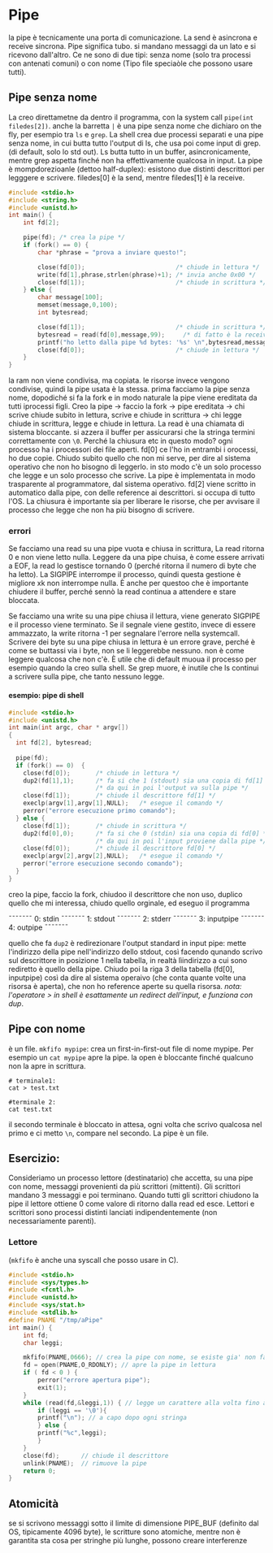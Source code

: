 # Pipe
la pipe è tecnicamente una porta di comunicazione. La send è asincrona e receive sincrona. Pipe significa tubo. si mandano messaggi da un lato e si ricevono dall'altro. Ce ne sono di due tipi: senza nome (solo tra processi con antenati comuni) o con nome (Tipo file speciaòle che possono usare tutti).

## Pipe senza nome
La creo direttametne da dentro il programma, con la system call `pipe(int filedes[2])`. anche la barretta `|` è una pipe senza nome che dichiaro on the fly, per esempio tra `ls` e `grep`. La shell crea due processi separati e una pipe senza nome, in cui butta tutto l'output di ls, che usa poi come input di grep. (di default, solo lo std out). Ls butta tutto in un buffer, asincronicamente, mentre grep aspetta finché non ha effettivamente qualcosa in input. La pipe è mompdorezioanle (dettoo half-duplex): esistono due distinti descrittori per legggere e scrivere. filedes[0] è la send, mentre filedes[1] è la receive. 

```c
#include <stdio.h>
#include <string.h>
#include <unistd.h>
int main() {
    int fd[2];

    pipe(fd); /* crea la pipe */
    if (fork() == 0) {
        char *phrase = "prova a inviare questo!";

        close(fd[0]);                         /* chiude in lettura */
        write(fd[1],phrase,strlen(phrase)+1); /* invia anche 0x00 */
        close(fd[1]);                         /* chiude in scrittura */
    } else {
        char message[100];
        memset(message,0,100);
        int bytesread;

        close(fd[1]);                         /* chiude in scrittura */
        bytesread = read(fd[0],message,99);     /* di fatto è la receive */
        printf("ho letto dalla pipe %d bytes: '%s' \n",bytesread,message);
        close(fd[0]);                         /* chiude in lettura */
    }
}
```
la ram non viene condivisa, ma copiata. le risorse invece vengono condivise, quindi la pipe usata è la stessa. prima facciamo la pipe senza nome, dopodiché si fa la fork e in modo naturale la pipe viene ereditata da tutti iprocessi figli.
Creo la pipe -> faccio la fork -> pipe ereditata -> chi scrive chiude subito in lettura, scrive e chiude in scrittura -> chi legge chiude in scrittura, legge e chiude in lettura. La read è una chiamata di sistema bloccante. si azzera il buffer per assicurarsi che la stringa termini correttamente con `\0`.
Perché la chiusura etc in questo modo? ogni processo ha i processori dei file aperti. fd[0] ce l'ho in entrambi i orocessi, ho due copie. Chiudo subito quello che non mi serve, per dire al sistema operativo che non ho bisogno di leggerlo. in sto modo c'è un solo processo che legge e un solo processo che scrive. La pipe è implementata in modo trasparente al programmatore, dal sistema operativo. fd[2] viene scritto in automatico dalla pipe, con delle reference ai descrittori. si occupa di tutto l'OS. 
La chiusura è importante sia per liberare le risorse, che per avvisare il processo che legge che non ha più bisogno di scrivere.
### errori
Se facciamo una read su una pipe vuota e chiusa in scrittura, La read ritorna 0 e non viene letto nulla. Leggere da una pipe chuisa, è come essere arrivati a EOF, la read lo gestisce tornando 0 (perché ritorna il numero di byte che ha letto). 
La SIGPIPE interrompe il processo, quindi questa gestione è migliore xk non interrompe nulla. È anche per questoo che è importante chiudere il buffer, perché sennò la read continua a attendere e stare bloccata.

Se facciamo una write su una pipe chiusa il lettura, viene generato SIGPIPE e il processo viene terminato. Se il segnale viene gestito, invece di essere ammazzato, la write ritorna -1 per segnalare l'errore nella systemcall. Scrivere dei byte su una pipe chiusa in lettura è un errore grave, perché è come se buttassi via i byte, non se li leggerebbe nessuno. non è come leggere qualcosa che non c'è. È utile che di default muoua il processo per esempio quando la creo sulla shell. Se grep muore, è inutile che ls continui a scrivere sulla pipe, che tanto nessuno legge.

#### esempio: pipe di shell
```c
#include <stdio.h>
#include <unistd.h>
int main(int argc, char * argv[])
{
  int fd[2], bytesread;
  
  pipe(fd);
  if (fork() == 0)  {
    close(fd[0]);     	/* chiude in lettura */
    dup2(fd[1],1);      /* fa si che 1 (stdout) sia una copia di fd[1] */
                        /* da qui in poi l'output va sulla pipe */
    close(fd[1]);       /* chiude il descrittore fd[1] */
    execlp(argv[1],argv[1],NULL);   /* esegue il comando */
    perror("errore esecuzione primo comando");
  } else {
    close(fd[1]);       /* chiude in scrittura */
    dup2(fd[0],0);      /* fa si che 0 (stdin) sia una copia di fd[0] */
                        /* da qui in poi l'input proviene dalla pipe */
    close(fd[0]);       /* chiude il descrittore fd[0] */
    execlp(argv[2],argv[2],NULL);   /* esegue il comando */
    perror("errore esecuzione secondo comando");
  }
}
```

creo la pipe, faccio la fork, chiudoo il descrittore che non uso, duplico quello che mi interessa, chiudo quello orginale, ed eseguo il programma

¯¯¯¯¯¯¯
0: stdin
¯¯¯¯¯¯¯
1: stdout
¯¯¯¯¯¯¯
2: stderr
¯¯¯¯¯¯¯
3: inputpipe
¯¯¯¯¯¯¯
4: outpipe
¯¯¯¯¯¯¯

quello che fa `dup2` è redirezionare l'output standard in input pipe: mette l'indirizzo della pipe nell'indirizzo dello stdout, così facendo qunando scrivo sul descrittore in posizione 1 nella tabella, in realtà lìindirizzo a cui sono rediretto è quello della pipe. Chiudo poi la riga 3 della tabella (fd[0], inputpipe) così da dire al sistema operaivo (che conta quante volte una risorsa è aperta), che non ho reference aperte su quella risorsa.
*nota: l'operatore > in shell è esattamente un redirect dell'input, e funziona con dup*.

## Pipe con nome

è un file. `mkfifo mypipe`: crea un first-in-first-out file di nome mypipe. Per esempio un `cat mypipe` apre la pipe. la open è bloccante finché qualcuno non la apre in scrittura. 
```shell
# terminale1:
cat > test.txt

#terminale 2:
cat test.txt
```
il secondo terminale è bloccato in attesa, ogni volta che scrivo qualcosa nel primo e ci metto `\n`, compare nel secondo. La pipe è un file.

## Esercizio:

Consideriamo un processo lettore (destinatario) che accetta, su una pipe con nome, messaggi provenienti da più scrittori (mittenti). Gli scrittori mandano 3 messaggi e poi terminano. Quando tutti gli scrittori chiudono la pipe il lettore ottiene 0 come valore di ritorno dalla read ed esce. Lettori e scrittori sono processi distinti lanciati indipendentemente (non necessariamente parenti).

### Lettore

(`mkfifo` è anche una syscall che posso usare in C).

```c
#include <stdio.h>
#include <sys/types.h>
#include <fcntl.h>
#include <unistd.h>
#include <sys/stat.h>
#include <stdlib.h>
#define PNAME "/tmp/aPipe"
int main() {
    int fd;
    char leggi;

    mkfifo(PNAME,0666); // crea la pipe con nome, se esiste gia' non fa nulla
    fd = open(PNAME,O_RDONLY); // apre la pipe in lettura
    if ( fd < 0 ) { 
        perror("errore apertura pipe"); 
        exit(1);
    }
    while (read(fd,&leggi,1)) { // legge un carattere alla volta fino a EOF
        if (leggi == '\0'){
        printf("\n"); // a capo dopo ogni stringa
        } else {
        printf("%c",leggi);
        }
    }
    close(fd);      // chiude il descrittore
    unlink(PNAME);  // rimuove la pipe
    return 0;
}
```
## Atomicità

se si scrivono messaggi sotto il limite di dimensione PIPE_BUF (definito dal OS, tipicamente 4096 byte), le scritture sono atomiche, mentre non è garantita sta cosa per stringhe più lunghe, possono creare interferenze